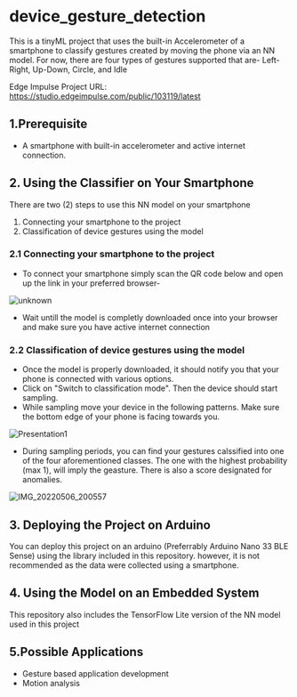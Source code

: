 # device_gesture_detection
This is a tinyML project that uses the built-in Accelerometer of a smartphone to classify gestures created by moving the phone via an NN model. For now, there are four types of gestures supported that are- Left-Right, Up-Down, Circle, and Idle

Edge Impulse Project URL: https://studio.edgeimpulse.com/public/103119/latest

## 1.Prerequisite
* A smartphone with built-in accelerometer and active internet connection.

## 2. Using the Classifier on Your Smartphone

There are two (2) steps to use this NN model on your smartphone
1. Connecting your smartphone to the project
2. Classification of device gestures using the model

### 2.1 Connecting your smartphone to the project
* To connect your smartphone simply scan the QR code below and open up the link in your preferred browser-

![unknown](https://user-images.githubusercontent.com/81281780/167143428-8d6b93ab-1998-437b-ba3e-59c2af7b4de3.png)

* Wait untill the model is completly downloaded once into your browser and make sure you have active internet connection

### 2.2 Classification of device gestures using the model

* Once the model is properly downloaded, it should notify you that your phone is connected with various options.
* Click on "Switch to classification mode". Then the device should start sampling.
* While sampling move your device in the following patterns. Make sure the bottom edge of your phone is facing towards you.

![Presentation1](https://user-images.githubusercontent.com/81281780/167147610-07df5f76-6a50-4ebc-a332-5fa475409012.png)

* During sampling periods, you can find your gestures calssified into one of the four aforementioned classes. The one with the highest probability (max 1), will imply the geasture. There is also a score designated for anomalies.

![IMG_20220506_200557](https://user-images.githubusercontent.com/81281780/167149305-50199a93-8401-445f-8932-f957e20c987c.jpg)

## 3. Deploying the Project on Arduino
You can deploy this project on an arduino (Preferrably Arduino Nano 33 BLE Sense) using the library included in this repository. however, it is not recommended as the data were collected using a smartphone.

## 4. Using the Model on an Embedded System
This repository also includes the TensorFlow Lite version of the NN model used in this project


## 5.Possible Applications
* Gesture based application development
* Motion analysis
